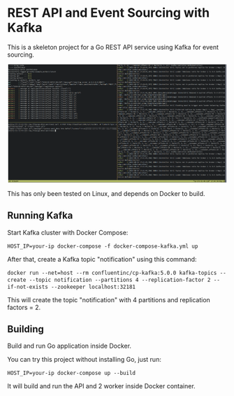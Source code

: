 # REST API and Event Sourcing with Kafka

This is a skeleton project for a Go REST API service using Kafka for event sourcing.

<p align="center">
  <img src="assets/images/demo.png" alt="Demo" width="500"/>
</p>

This has only been tested on Linux, and depends on Docker to build.

## Running Kafka

Start Kafka cluster with Docker Compose:

```
HOST_IP=your-ip docker-compose -f docker-compose-kafka.yml up
```

After that, create a Kafka topic "notification" using this command:

```
docker run --net=host --rm confluentinc/cp-kafka:5.0.0 kafka-topics --create --topic notification --partitions 4 --replication-factor 2 --if-not-exists --zookeeper localhost:32181
```

This will create the topic "notification" with 4 partitions and replication factors = 2.

## Building

Build and run Go application inside Docker.

You can try this project without installing Go, just run:

```
HOST_IP=your-ip docker-compose up --build
```

It will build and run the API and 2 worker inside Docker container.
